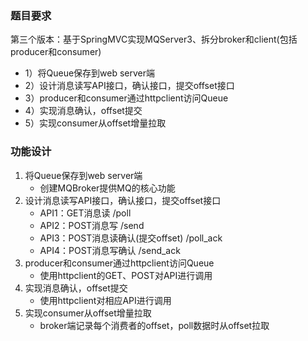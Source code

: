 ### 题目要求

第三个版本：基于SpringMVC实现MQServer3、拆分broker和client(包括producer和consumer)
   - 1）将Queue保存到web server端
   - 2）设计消息读写API接口，确认接口，提交offset接口
   - 3）producer和consumer通过httpclient访问Queue
   - 4）实现消息确认，offset提交
   - 5）实现consumer从offset增量拉取


### 功能设计
1. 将Queue保存到web server端
   - 创建MQBroker提供MQ的核心功能
2. 设计消息读写API接口，确认接口，提交offset接口
   - API1：GET消息读   /poll
   - API2：POST消息写   /send
   - API3：POST消息读确认(提交offset) /poll_ack
   - API4：POST消息写确认 /send_ack
3. producer和consumer通过httpclient访问Queue
   - 使用httpclient的GET、POST对API进行调用
4. 实现消息确认，offset提交
   - 使用httpclient对相应API进行调用
5. 实现consumer从offset增量拉取
   - broker端记录每个消费者的offset，poll数据时从offset拉取

